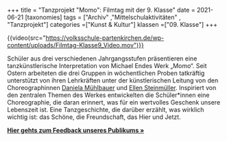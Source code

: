 +++
title = "Tanzprojekt \"Momo\": Filmtag mit der 9. Klasse"
date = 2021-06-21
[taxonomies]
tags = ["Archiv" ,"Mittelschulaktivitäten" , "Tanzprojekt"]
categories =["Kunst & Kultur"]
klassen =["09. Klasse"]
+++

{{video(src="https://volksschule-partenkirchen.de/wp-content/uploads/Filmtag-Klasse9_Video.mov")}}

<!-- more -->

Schüler aus drei verschiedenen Jahrgangsstufen präsentieren eine tanzkünstlerische Interpretation von Michael Endes Werk „Momo“. Seit Ostern arbeiteten die drei Gruppen in wöchentlichen Proben tatkräftig unterstützt von ihren Lehrkräften unter der künstlerischen Leitung von den Choreographinnen [Daniela Mühlbauer](https://danielamuehlbauer.de) und [Ellen Steinmüller](https://ellensteinmuller.com/de/). Inspiriert von den zentralen Themen des Werkes entwickelten die Schüler\*innen eine Choreographie, die daran erinnert, was für ein wertvolles Geschenk unsere Lebenszeit ist. Eine Tanzgeschichte, die darüber erzählt, was wirklich wichtig ist: das Schöne, die Freundschaft, das Hier und Jetzt. 

**[Hier gehts zum Feedback unseres Publikums »](/archiv/archiv-39/)**
